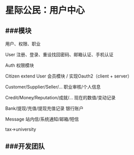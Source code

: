 星际公民：用户中心
=======

###模块
-------

用户、权限、职业


User   注册、登录、重设找回密码、邮箱认证、手机认证

Auth                                权限模块

Citizen extend User                 会员模块 / 实现Oauth2（client + server）

Customer/Supplier/Seller/...        职业审核/个人信息

Credit/Money/Reputation/成就/...    现在的数值/变动记录

Bank/提现/充值/提现充值记录         银行账户

Message                             站内信/系统通知/邮箱/短信

tax->university

###开发团队
------------

